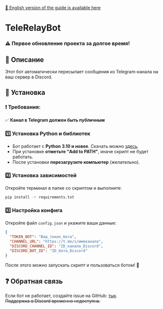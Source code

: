 [📖 English version of the guide is available here]()
# TeleRelayBot 

### ⚠️ Первое обновление проекта за долгое время!  

## 📌 Описание  
Этот бот автоматически пересылает сообщения из Telegram-канала на ваш сервер в Discord.  

## 🔧 Установка  

### ❗ Требования:  
✅ **Канал в Telegram должен быть публичным**  

### 1️⃣ Установка Python и библиотек  
- Бот работает с **Python 3.10 и новее**. Скачать можно [здесь](https://www.python.org/downloads/).  
- При установке **отметьте "Add to PATH"**, иначе скрипт не будет работать.  
- После установки **перезагрузите компьютер** (желательно).  

### 2️⃣ Установка зависимостей  
Откройте терминал в папке со скриптом и выполните:  
```sh
pip install -r requirements.txt
```  

### 3️⃣ Настройка конфига  
Откройте файл `config.json` и укажите ваши данные:  
```json
{
  "TOKEN_BOT": "Ваш_токен_бота",
  "CHANNEL_URL": "https://t.me/s/имяканала",
  "DISCORD_CHANNEL_ID": "ID_канала_Discord",
  "DISCORD_BOT_ID": "ID_бота_Discord"
}
```  
После этого можно запускать скрипт и пользоваться ботом! 🚀  

## ❓ Обратная связь  
Если бот не работает, создайте issue на GitHub: [тык](https://github.com/npcx42/telegram-to-discord-bot/issues/new).  
~~Поддержка в Discord временно недоступна.~~